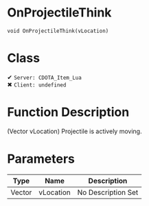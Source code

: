 # OnProjectileThink
```
void OnProjectileThink(vLocation)
```
# Class
✔ `Server: CDOTA_Item_Lua`  
✖ `Client: undefined`  

# Function Description
(Vector vLocation) Projectile is actively moving.
# Parameters
Type|Name|Description
--|--|--
Vector|vLocation|No Description Set

